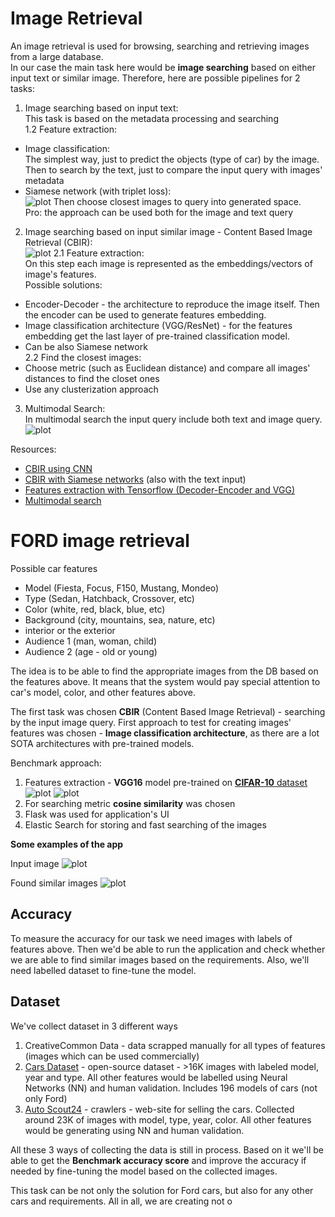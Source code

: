 # Image Retrieval
An image retrieval is used for browsing, searching and retrieving images from a large database.<br>
In our case the main task here would be **image searching** based on either input text or similar image.
Therefore, here are possible pipelines for 2 tasks:
1. Image searching based on input text:<br>
This task is based on the metadata processing and searching<br>
1.2 Feature extraction:
* Image classification:<br>
The simplest way, just to predict the objects (type of car) by the image.<br> 
Then to search by the text, just to compare the input query with images' metadata
* Siamese network (with triplet loss):<br>
![plot](assets/siamese_network.PNG)
Then choose closest images to query into generated space.<br>
Pro: the approach can be used both for the image and text query
2. Image searching based on input similar image - Content Based Image Retrieval (CBIR):<br>
![plot](assets/CBIR_pipeline.PNG)
2.1 Feature extraction: <br>
On this step each image is represented as the embeddings/vectors of image's features.<br>
Possible solutions:<br>
* Encoder-Decoder - the architecture to reproduce the image itself. Then the encoder can be used to generate features embedding.
* Image classification architecture (VGG/ResNet) - for the features embedding get the last layer of pre-trained classification model.
* Can be also Siamese network<br>
2.2 Find the closest images:
* Choose metric (such as Euclidean distance) and compare all images' distances to find the closet ones
* Use any clusterization approach 
3. Multimodal Search:<br>
In multimodal search the input query include both text and image query.<br>
![plot](assets/Multimodal_search.PNG)

Resources:
* [CBIR using CNN](https://medium.com/sicara/keras-tutorial-content-based-image-retrieval-convolutional-denoising-autoencoder-dc91450cc511)
* [CBIR with Siamese networks](https://neptune.ai/blog/content-based-image-retrieval-with-siamese-networks) (also with the text input)
* [Features extraction with Tensorflow (Decoder-Encoder and VGG)](https://www.analyticsvidhya.com/blog/2021/01/querying-similar-images-with-tensorflow/)
* [Multimodal search](https://arxiv.org/pdf/1806.08896.pdf)


# FORD image retrieval
Possible car features
 - Model (Fiesta, Focus, F150, Mustang, Mondeo)
 - Type (Sedan, Hatchback, Crossover, etc)
 - Color (white, red, black, blue, etc)
 - Background (city, mountains, sea, nature, etc)
 - interior or the exterior 
 - Audience 1 (man, woman, child)
 - Audience 2 (age - old or young)

The idea is to be able to find the appropriate images from the DB based on the features above. 
It means that the system would pay special attention to car's model, color, and other features above.

The first task was chosen **CBIR** (Content Based Image Retrieval) - searching by the input image query.
First approach to test for creating images' features was chosen - **Image classification architecture**, 
as there are a lot SOTA architectures with pre-trained models.

Benchmark approach:
1. Features extraction - **VGG16** model pre-trained on [**CIFAR-10** dataset](https://www.cs.toronto.edu/~kriz/cifar.html)
![plot](assets/vgg16-2.png)
![plot](assets/cifar10.png)
2. For searching metric **cosine similarity** was chosen
3. Flask was used for application's UI
4. Elastic Search for storing and fast searching of the images 

**Some examples of the app**

Input image
![plot](assets/example1.PNG)

Found similar images
![plot](assets/example2.PNG)

## Accuracy
To measure the accuracy for our task we need images with labels of features above.
Then we'd be able to run the application and check whether we are able to find similar images based on the requirements.
Also, we'll need labelled dataset to fine-tune the model.

## Dataset
We've collect dataset in 3 different ways
1. CreativeCommon Data - data scrapped manually for all types of features (images which can be used commercially)
2. [Cars Dataset](http://ai.stanford.edu/~jkrause/cars/car_dataset.html) - open-source dataset - >16K images with labeled model, year and type.
All other features would be labelled using Neural Networks (NN) and human validation.
Includes 196 models of cars (not only Ford)
3. [Auto Scout24](https://www.autoscout24.de/) - crawlers - web-site for selling the cars. Collected around 23K of images with model, 
type, year, color. All other features would be generating using NN and human validation.

All these 3 ways of collecting the data is still in process.
Based on it we'll be able to get the **Benchmark accuracy score** and improve the accuracy if needed by fine-tuning 
the model based on the collected images.

This task can be not only the solution for Ford cars, but also for any other cars and requirements.
All in all, we are creating not o